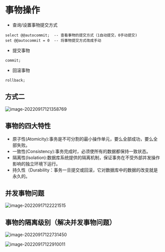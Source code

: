 # 事物操作

* 查询/设置事物提交方式

 ```mysql
 select @@autocommit;  -- 查看事物的提交方式（1自动提交，0手动提交)
 set @@autocommit = 0  -- 将事物提交方式改成手动
 ```

* 提交事物

```mysql
commit;
```

* 回滚事物

```mysql
rollback;
```

## 方式二



![image-20220917121358769](..\.imgs\image-20220917121358769.png)

## 事物的四大特性

* 原子性(Atomicity):事务是不可分割的最小操作单元，要么全部成功，要么全部失败。
* 一致性(Consistency):事务完成时，必须使所有的数据都保持一致状态。
* 隔离性(Isolation):数据库系统提供的隔离机制，保证事务在不受外部并发操作影响的独立环境下运行。
* 持久性（Durability：事务一旦提交或回滚，它对数据库中的数据的改变就是永久的。



## 并发事物问题

![image-20220917122221515](..\.imgs\image-20220917122221515.png)





## 事物的隔离级别（解决并发事物问题）

![image-20220917122731450](..\.imgs\image-20220917122731450.png)



![image-20220917122910011](..\.imgs\image-20220917122910011.png)